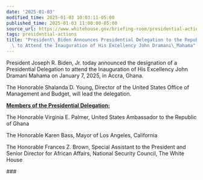 ```yaml
---
date: '2025-01-03'
modified_time: 2025-01-03 10:03:11-05:00
published_time: 2025-01-03 11:00:00-05:00
source_url: https://www.whitehouse.gov/briefing-room/presidential-actions/2025/01/03/president-biden-announces-presidential-delegation-to-the-republic-of-ghana-to-attend-the-inauguration-of-his-excellency-john-dramani-mahama/
tags: presidential-actions
title: "President\_Biden Announces Presidential Delegation to the Republic of Ghana\
  \ to Attend the Inauguration of His Excellency John Dramani\_Mahama"
---
```

 
President Joseph R. Biden, Jr. today announced the designation of a
Presidential Delegation to attend the Inauguration of His Excellency
John Dramani Mahama on January 7, 2025, in Accra, Ghana.

The Honorable Shalanda D. Young, Director of the United States Office of
Management and Budget, will lead the delegation.

**<u>Members of the Presidential Delegation:</u>**

The Honorable Virginia E. Palmer, United States Ambassador to the
Republic of Ghana

The Honorable Karen Bass, Mayor of Los Angeles, California

The Honorable Frances Z. Brown, Special Assistant to the President and
Senior Director for African Affairs, National Security Council, The
White House

\###

